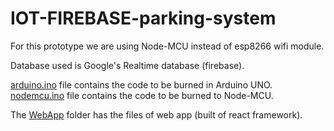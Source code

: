 # IOT-FIREBASE-parking-system

For this prototype we are using Node-MCU instead of esp8266 wifi module.

Database used is Google's Realtime database (firebase).

[arduino.ino](./arduino.ino) file contains the code to be burned in Arduino UNO.
[nodemcu.ino](./nodemcu.ino) file contains the code to be burned to Node-MCU.

The [WebApp](./WebApp) folder has the files of web app (built of react framework).
